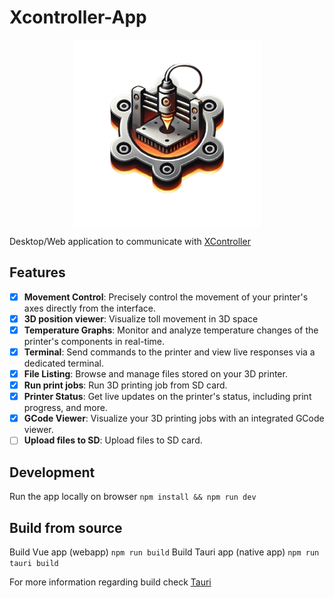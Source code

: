 # Xcontroller-App

<img src=".github/logo.png" alt="xcontroller-app Logo" width="300" style="max-width: 100%;display: block;margin-left: auto;margin-right: auto;"
  />

Desktop/Web application to communicate with [XController](https://github.com/J040M/xcontroller)

## Features

- [x] **Movement Control**: Precisely control the movement of your printer's axes directly from the interface.
- [x] **3D position viewer**: Visualize toll movement in 3D space
- [x] **Temperature Graphs**: Monitor and analyze temperature changes of the printer's components in real-time.
- [x] **Terminal**: Send commands to the printer and view live responses via a dedicated terminal.
- [x] **File Listing**: Browse and manage files stored on your 3D printer.
- [x] **Run print jobs**: Run 3D printing job from SD card.
- [x] **Printer Status**: Get live updates on the printer's status, including print progress, and more.
- [x] **GCode Viewer**: Visualize your 3D printing jobs with an integrated GCode viewer.
- [ ] **Upload files to SD**: Upload files to SD card.

## Development

Run the app locally on browser
```npm install && npm run dev```

## Build from source

Build Vue app (webapp)
```npm run build```
Build Tauri app (native app)
```npm run tauri build```

For more information regarding build check [Tauri](https://v2.tauri.app/distribute/)
